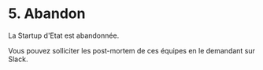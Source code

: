# 5. Abandon

La Startup d'Etat est abandonnée.

Vous pouvez solliciter les post-mortem de ces équipes en le demandant sur Slack.

